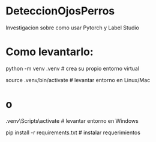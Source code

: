 # DeteccionOjosPerros
Investigacion sobre como usar Pytorch y Label Studio

# Como levantarlo:
python -m venv .venv          # crea su propio entorno virtual

source .venv/bin/activate     # levantar entorno en Linux/Mac
# o
.venv\Scripts\activate        # levantar entorno en Windows

pip install -r requirements.txt # instalar requerimientos
